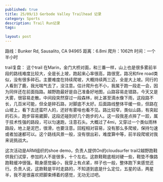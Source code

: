 ```yaml
---
published: true
title: 25/09/13 Gerbode Valley Trailhead 记录
category: Sports
description: Trail Run记录
tags: 
  
layout: post
---
```

路线：Bunker Rd, Sausalito, CA 94965
距离：6.8mi
爬升：1062ft
时间：一个半小时

trail复盘：
这个trail 在Marin，金门大桥对面，和三番一样，山上也是很多雾前半段的路线难度比较大，全是长上坡，跑起来心率很高，路很宽，路况和fire road类似，没有很多碎石。主要难度在持续爬坡，大概持续两三迈，全是大上坡。同行的人看到了鹿，我光喘气去了，没注意。估计爬升也不小，我属于跑一段走一会，因为同伴还在前面指路。越野跑最好是自己准备好地图，山路容易走错路，今天又是大雾，很容易走散。中间段突然穿过一段森林，树上甚至滴水像下雨，这段路不长，几百米可能，但全是碎石路，对脚底不太好。后面路线整体平缓一些，但路在山坡上，看下去还蛮吓人的，还好有雾啥也看不见。路比较窄，类似山路，有突起的石头，跑步容易崴脚，这段还碰到好几个跑步的人。这一段我差点摔了一跤，属于技术性强的路段，可以匀速跑，注意石头。大概过了4mi，又穿过一个类似雨林路段，地上是泥巴，很滑，也要注意。回程相对容易，没有那么多爬坡，保持匀速或者加速都可以。这个路线风景一般，没有很出彩，难度算中等，前半段爬坡对我来说挑战大。

这次活动是ARM组织的shoe demo，负责人提供On的cloudsurfer trail2越野跑鞋供我们试穿，参加的人不是很多，十个左右。这款鞋鞋底相对硬一些，鞋垫不像路跑鞋缓冲很强。鞋身感觉偏小，我穿上有点紧，样子也一般，整体跑下来感觉还行。负责人说，这款鞋是平时走路的，不知道到底是什么定位，五星的话，两星半，我不是很喜欢把脚束缚着的感觉，无功无过吧。